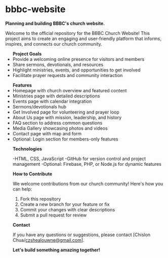 # bbbc-website
<b>Planning and building BBBC's church website.</b>

   Welcome to the official repository for the BBBC Church Website! 
   This project aims to create an engaging and user-friendly platform that informs, inspires, and connects our church community.

<ul><b>Project Goals</b>
   <li>Provide a welcoming online presence for visitors and members</li>
   <li>Share sermons, devotionals, and resources</li>
   <li>Highlight ministries, events, and opportunities to get involved</li>
   <li>Facilitate prayer requests and community interaction</li>
</ul>

<ul><b>Features</b>
   <li>Homepage with church overview and featured content</li>
   <li>Ministries page with detailed descriptions</li>
   <li>Events page with calendar integration</li>
   <li>Sermons/devotionals hub</li>
   <li>Get Involved page for volunteering and prayer loop</li>
   <li>About Us page with mission, leadership, and history</li>
   <li>FAQ section to address common questions</li>
   <li>Media Gallery showcasing photos and videos</li>
   <li>Contact page with map and form</li>
   <li>Optional: Login section for members-only features</li>

<b>Technologies</b>

   -HTML, CSS, JavaScript
   -GitHub for version control and project management
   -Optional: Firebase, PHP, or Node.js for dynamic features

<b>How to Contribute</b>

   We welcome contributions from our church community! Here's how you can help:
    
   1. Fork this repository 
   2. Create a new branch for your feature or fix
   3. Commit your changes with clear descriptions
   4. Submit a pull request for review

<b>Contact</b>

   If you have any questions or suggestions, please contact [Chislon Chua/czshealouwne@gmail.com].

<b>Let's build something amazing together!</b>

